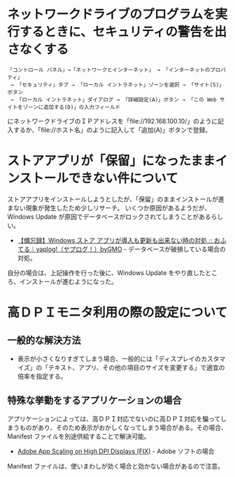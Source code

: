 # ネットワークドライブのプログラムを実行するときに、セキュリティの警告を出さなくする

    「コントロール パネル」→「ネットワークとインターネット」 → 「インターネットのプロパティ」
     → 「セキュリティ」タブ → 「ローカル イントラネット」ゾーンを選択 → 「サイト(S)」ボタン
     → 「ローカル イントラネット」ダイアログ → 「詳細設定(A)」ボタン → 「この Web サイトをゾーンに追加する(D)」の入力フィールド

にネットワークドライブのＩＰアドレスを「file://192.168.100.10/」のように記入するか、「file://ホスト名」のように記入して「追加(A)」ボタンで登録。


# ストアアプリが「保留」になったままインストールできない件について

ストアアプリをインストールしようとしたが、「保留」のままインストールが進まない現象が発生したため少しリサーチ。
いくつか原因があるようだが、Windows Update が原因でデータベースがロックされてしまうことがあるらしい。

- [【備忘録】Windows ストア アプリが導入も更新も出来ない時の対処 :: おふてる｜yaplog!（ヤプログ！）byGMO](http://yaplog.jp/teru-desu/archive/90) - データベースが破損している場合の対処。

自分の場合は、上記操作を行った後に、Windows Update をやり直したところ、インストールが進むようになった。


# 高ＤＰＩモニタ利用の際の設定について

## 一般的な解決方法

- 表示が小さくなりすぎてしまう場合、一般的には「ディスプレイのカスタマイズ」の「テキスト、アプリ、その他の項目のサイズを変更する」で適宜の倍率を指定する。

## 特殊な挙動をするアプリケーションの場合

アプリケーションによっては、高ＤＰＩ対応でないのに高ＤＰＩ対応を騙ってしまうものがあり、そのため表示がおかしくなってしまう場合がある。その場合、Manifest ファイルを別途供給することで解決可能。

- [Adobe App Scaling on High DPI Displays (FIX)](http://www.danantonielli.com/adobe-app-scaling-on-high-dpi-displays-fix/) - Adobe ソフトの場合

Manifest ファイルは、使いまわしが効く場合と効かない場合があるので注意。
